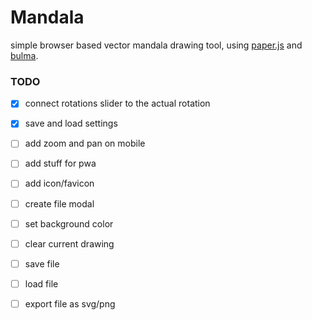 # Mandala

simple browser based vector mandala drawing tool, using [paper.js](http://paperjs.org/) and [bulma](https://bulma.io).

### TODO

- [x] connect rotations slider to the actual rotation
- [x] save and load settings

- [ ] add zoom and pan on mobile
- [ ] add stuff for pwa

- [ ] add icon/favicon

- [ ] create file modal
- [ ] set background color
- [ ] clear current drawing

- [ ] save file
- [ ] load file
- [ ] export file as svg/png
